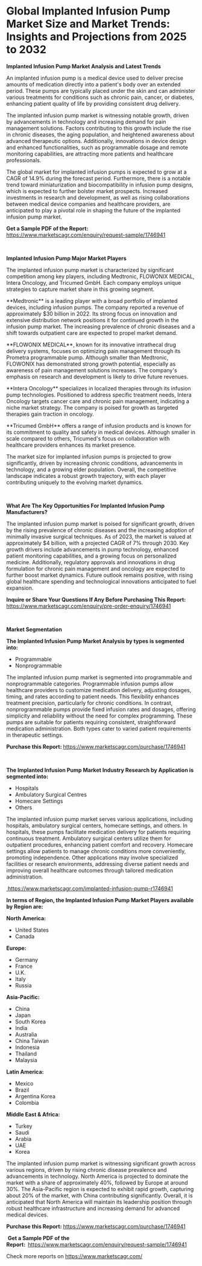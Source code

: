 <p><h1>Global Implanted Infusion Pump Market Size and Market Trends: Insights and Projections from 2025 to 2032</h1></p><p><strong>Implanted Infusion Pump Market Analysis and Latest Trends</strong></p>
<p><p>An implanted infusion pump is a medical device used to deliver precise amounts of medication directly into a patient's body over an extended period. These pumps are typically placed under the skin and can administer various treatments for conditions such as chronic pain, cancer, or diabetes, enhancing patient quality of life by providing consistent drug delivery.</p><p>The implanted infusion pump market is witnessing notable growth, driven by advancements in technology and increasing demand for pain management solutions. Factors contributing to this growth include the rise in chronic diseases, the aging population, and heightened awareness about advanced therapeutic options. Additionally, innovations in device design and enhanced functionalities, such as programmable dosage and remote monitoring capabilities, are attracting more patients and healthcare professionals. </p><p>The global market for implanted infusion pumps is expected to grow at a CAGR of 14.9% during the forecast period. Furthermore, there is a notable trend toward miniaturization and biocompatibility in infusion pump designs, which is expected to further bolster market prospects. Increased investments in research and development, as well as rising collaborations between medical device companies and healthcare providers, are anticipated to play a pivotal role in shaping the future of the implanted infusion pump market.</p></p>
<p><strong>Get a Sample PDF of the Report:&nbsp;</strong> <a href="https://www.marketscagr.com/enquiry/request-sample/1746941?utm_campaign=2476&utm_medium=2&utm_source=Github&utm_content=ia&utm_term=03032025&utm_id=implanted-infusion-pump">https://www.marketscagr.com/enquiry/request-sample/1746941</a></p>
<p>&nbsp;</p>
<p><strong>Implanted Infusion Pump Major Market Players</strong></p>
<p><p>The implanted infusion pump market is characterized by significant competition among key players, including Medtronic, FLOWONIX MEDICAL, Intera Oncology, and Tricumed GmbH. Each company employs unique strategies to capture market share in this growing segment.</p><p>**Medtronic** is a leading player with a broad portfolio of implanted devices, including infusion pumps. The company reported a revenue of approximately $30 billion in 2022. Its strong focus on innovation and extensive distribution network positions it for continued growth in the infusion pump market. The increasing prevalence of chronic diseases and a shift towards outpatient care are expected to propel market demand.</p><p>**FLOWONIX MEDICAL**, known for its innovative intrathecal drug delivery systems, focuses on optimizing pain management through its Prometra programmable pump. Although smaller than Medtronic, FLOWONIX has demonstrated strong growth potential, especially as awareness of pain management solutions increases. The company's emphasis on research and development is likely to drive future revenues.</p><p>**Intera Oncology** specializes in localized therapies through its infusion pump technologies. Positioned to address specific treatment needs, Intera Oncology targets cancer care and chronic pain management, indicating a niche market strategy. The company is poised for growth as targeted therapies gain traction in oncology.</p><p>**Tricumed GmbH** offers a range of infusion products and is known for its commitment to quality and safety in medical devices. Although smaller in scale compared to others, Tricumed's focus on collaboration with healthcare providers enhances its market presence.</p><p>The market size for implanted infusion pumps is projected to grow significantly, driven by increasing chronic conditions, advancements in technology, and a growing elder population. Overall, the competitive landscape indicates a robust growth trajectory, with each player contributing uniquely to the evolving market dynamics.</p></p>
<p>&nbsp;</p>
<p><strong>What Are The Key Opportunities For Implanted Infusion Pump Manufacturers?</strong></p>
<p><p>The implanted infusion pump market is poised for significant growth, driven by the rising prevalence of chronic diseases and the increasing adoption of minimally invasive surgical techniques. As of 2023, the market is valued at approximately $4 billion, with a projected CAGR of 7% through 2030. Key growth drivers include advancements in pump technology, enhanced patient monitoring capabilities, and a growing focus on personalized medicine. Additionally, regulatory approvals and innovations in drug formulation for chronic pain management and oncology are expected to further boost market dynamics. Future outlook remains positive, with rising global healthcare spending and technological innovations anticipated to fuel expansion.</p></p>
<p><strong>Inquire or Share Your Questions If Any Before Purchasing This Report:</strong> <a href="https://www.marketscagr.com/enquiry/pre-order-enquiry/1746941?utm_campaign=2476&utm_medium=2&utm_source=Github&utm_content=ia&utm_term=03032025&utm_id=implanted-infusion-pump">https://www.marketscagr.com/enquiry/pre-order-enquiry/1746941</a></p>
<p>&nbsp;</p>
<p><strong>Market Segmentation</strong></p>
<p><strong>The Implanted Infusion Pump Market Analysis by types is segmented into:</strong></p>
<p><ul><li>Programmable</li><li>Nonprogrammable</li></ul></p>
<p><p>The implanted infusion pump market is segmented into programmable and nonprogrammable categories. Programmable infusion pumps allow healthcare providers to customize medication delivery, adjusting dosages, timing, and rates according to patient needs. This flexibility enhances treatment precision, particularly for chronic conditions. In contrast, nonprogrammable pumps provide fixed infusion rates and dosages, offering simplicity and reliability without the need for complex programming. These pumps are suitable for patients requiring consistent, straightforward medication administration. Both types cater to varied patient requirements in therapeutic settings.</p></p>
<p><strong>Purchase this Report:&nbsp;</strong><a href="https://www.marketscagr.com/purchase/1746941?utm_campaign=2476&utm_medium=2&utm_source=Github&utm_content=ia&utm_term=03032025&utm_id=implanted-infusion-pump">https://www.marketscagr.com/purchase/1746941</a></p>
<p>&nbsp;</p>
<p><strong>The Implanted Infusion Pump Market Industry Research by Application is segmented into:</strong></p>
<p><ul><li>Hospitals</li><li>Ambulatory Surgical Centres</li><li>Homecare Settings</li><li>Others</li></ul></p>
<p><p>The implanted infusion pump market serves various applications, including hospitals, ambulatory surgical centers, homecare settings, and others. In hospitals, these pumps facilitate medication delivery for patients requiring continuous treatment. Ambulatory surgical centers utilize them for outpatient procedures, enhancing patient comfort and recovery. Homecare settings allow patients to manage chronic conditions more conveniently, promoting independence. Other applications may involve specialized facilities or research environments, addressing diverse patient needs and improving overall healthcare outcomes through tailored medication administration.</p></p>
<p><a href="https://www.marketscagr.com/implanted-infusion-pump-r1746941?utm_campaign=2476&utm_medium=2&utm_source=Github&utm_content=ia&utm_term=03032025&utm_id=implanted-infusion-pump">&nbsp;https://www.marketscagr.com/implanted-infusion-pump-r1746941</a></p>
<p><strong>In terms of Region, the Implanted Infusion Pump Market Players available by Region are:</strong></p>
<p>
    <p> <strong> North America: </strong>
        <ul>
            <li>United States</li>
            <li>Canada</li>
        </ul>
        </p> 
    <p> <strong> Europe: </strong>
        <ul>
            <li>Germany</li>
            <li>France</li>
            <li>U.K.</li>
            <li>Italy</li>
            <li>Russia</li>
        </ul>
        </p> 
    <p> <strong> Asia-Pacific: </strong>
        <ul>
            <li>China</li>
            <li>Japan</li>
            <li>South Korea</li>
            <li>India</li>
            <li>Australia</li>
            <li>China Taiwan</li>
            <li>Indonesia</li>
            <li>Thailand</li>
            <li>Malaysia</li>
        </ul>
        </p> 
    <p> <strong> Latin America: </strong>
        <ul>
            <li>Mexico</li>
            <li>Brazil</li>
            <li>Argentina Korea</li>
            <li>Colombia</li>
        </ul>
        </p> 
    <p> <strong> Middle East & Africa: </strong>
        <ul>
            <li>Turkey</li>
            <li>Saudi</li>
            <li>Arabia</li>
            <li>UAE</li>
            <li>Korea</li>
        </ul>
    </p>
    </p>
<p><p>The implanted infusion pump market is witnessing significant growth across various regions, driven by rising chronic disease prevalence and advancements in technology. North America is projected to dominate the market with a share of approximately 40%, followed by Europe at around 30%. The Asia-Pacific region is expected to exhibit rapid growth, capturing about 20% of the market, with China contributing significantly. Overall, it is anticipated that North America will maintain its leadership position through robust healthcare infrastructure and increasing demand for advanced medical devices.</p></p>
<p><strong>Purchase this Report: </strong><a href="https://www.marketscagr.com/purchase/1746941?utm_campaign=2476&utm_medium=2&utm_source=Github&utm_content=ia&utm_term=03032025&utm_id=implanted-infusion-pump">https://www.marketscagr.com/purchase/1746941</a></p>
<p>&nbsp;<strong>Get a Sample PDF of the Report:&nbsp;&nbsp;</strong><a href="https://www.marketscagr.com/enquiry/request-sample/1746941?utm_campaign=2476&utm_medium=2&utm_source=Github&utm_content=ia&utm_term=03032025&utm_id=implanted-infusion-pump">https://www.marketscagr.com/enquiry/request-sample/1746941</a></p>
<p><strong></strong></p>
<p>Check more reports on <a href="https://www.marketscagr.com/?utm_campaign=2476&utm_medium=2&utm_source=Github&utm_content=ia&utm_term=03032025&utm_id=implanted-infusion-pump">https://www.marketscagr.com/</a></p>